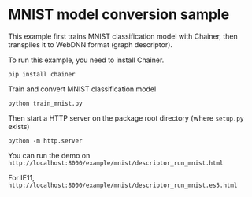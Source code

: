 # MNIST model conversion sample
This example first trains MNIST classification model with Chainer, then transpiles it to WebDNN format (graph descriptor).

To run this example, you need to install Chainer.
```
pip install chainer
```

Train and convert MNIST classification model
```
python train_mnist.py
```

Then start a HTTP server on the package root directory (where `setup.py` exists)
```
python -m http.server
```

You can run the demo on `http://localhost:8000/example/mnist/descriptor_run_mnist.html`

For IE11, `http://localhost:8000/example/mnist/descriptor_run_mnist.es5.html`
